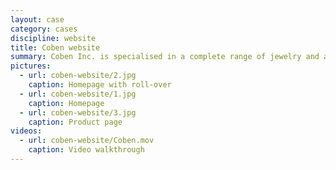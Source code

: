 ```yaml
---
layout: case
category: cases
discipline: website
title: Coben website
summary: Coben Inc. is specialised in a complete range of jewelry and accessories since 1988. With headquarter in Taiwan and manufacturing operation in Chang An, Dong Guan China, the are a global supplier for a wide range of jewelry in both classic and fashion designs.
pictures: 
  - url: coben-website/2.jpg
    caption: Homepage with roll-over
  - url: coben-website/1.jpg
    caption: Homepage
  - url: coben-website/3.jpg
    caption: Product page
videos:
  - url: coben-website/Coben.mov
    caption: Video walkthrough
---
```


